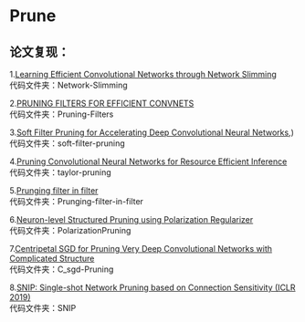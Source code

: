 # Prune
## 论文复现：
1.[Learning Efficient Convolutional Networks through Network Slimming](https://openaccess.thecvf.com/content_ICCV_2017/papers/Liu_Learning_Efficient_Convolutional_ICCV_2017_paper.pdf)  
代码文件夹：Network-Slimming

2.[PRUNING FILTERS FOR EFFICIENT CONVNETS](https://arxiv.org/pdf/1608.08710.pdf)  
代码文件夹：Pruning-Filters 

3.[Soft Filter Pruning for Accelerating Deep Convolutional Neural Networks](https://arxiv.org/pdf/1808.06866.pdf),)  
代码文件夹：soft-filter-pruning

4.[Pruning Convolutional Neural Networks for Resource Efficient Inference](https://arxiv.org/abs/1611.06440)  
代码文件夹：taylor-pruning

5.[Prunging filter in filter](https://arxiv.org/pdf/2009.14410.pdf)  
代码文件夹：Prunging-filter-in-filter  

6.[Neuron-level Structured Pruning using Polarization Regularizer](https://www.researchgate.net/profile/Tao-Zhuang-4/publication/344781579_Neuron-level_Structured_Pruning_using_Polarization_Regularizer/links/5f9bf48c299bf1b53e514c0c/Neuron-level-Structured-Pruning-using-Polarization-Regularizer.pdf)  
代码文件夹：PolarizationPruning  

7.[Centripetal SGD for Pruning Very Deep Convolutional Networks with Complicated Structure](https://openaccess.thecvf.com/content_CVPR_2019/papers/Ding_Centripetal_SGD_for_Pruning_Very_Deep_Convolutional_Networks_With_Complicated_CVPR_2019_paper.pdf)  
代码文件夹：C_sgd-Pruning  

8.[SNIP: Single-shot Network Pruning based on Connection Sensitivity (ICLR 2019)](https://arxiv.org/pdf/1810.02340.pdf)  
代码文件夹：SNIP

